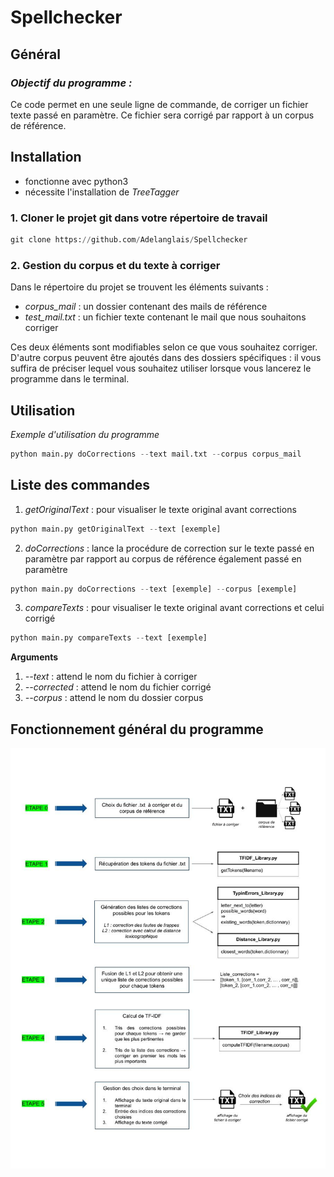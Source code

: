 # Spellchecker

## Général

### *Objectif du programme :*
Ce code permet en une seule ligne de commande, de corriger un fichier texte passé en paramètre. Ce fichier sera corrigé par rapport à un corpus de référence.

## Installation

* fonctionne avec python3
* nécessite l'installation de *TreeTagger*

### **1. Cloner le projet git dans votre répertoire de travail**

```python
git clone https://github.com/Adelanglais/Spellchecker
```

### **2. Gestion du corpus et du texte à corriger**
Dans le répertoire du projet se trouvent les éléments suivants :  

* *corpus_mail* : un dossier contenant des mails de référence
* *test_mail.txt* : un fichier texte contenant le mail que nous souhaitons corriger

Ces deux éléments sont modifiables selon ce que vous souhaitez corriger. D'autre corpus peuvent être ajoutés dans des dossiers spécifiques : il vous suffira de préciser lequel vous souhaitez utiliser lorsque vous lancerez le programme dans le terminal. 

## Utilisation

*Exemple d'utilisation du programme*

```python
python main.py doCorrections --text mail.txt --corpus corpus_mail
```

## Liste des commandes 

1. *getOriginalText* : pour visualiser le texte original avant corrections

```python
python main.py getOriginalText --text [exemple]
```

2. *doCorrections* : lance la procédure de correction sur le texte passé en paramètre par rapport au corpus de référence également passé en paramètre

```python
python main.py doCorrections --text [exemple] --corpus [exemple]
```

3. *compareTexts* : pour visualiser le texte original avant corrections et celui corrigé

```python
python main.py compareTexts --text [exemple]
```

**Arguments**

1. *--text* : attend le nom du fichier à corriger
2. *--corrected* : attend le nom du fichier corrigé
3. *--corpus* : attend le nom du dossier corpus

## Fonctionnement général du programme 
<img src="https://github.com/Adelanglais/Spellchecker/blob/main/diagPGM.jpg"/>
